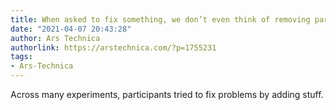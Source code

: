 ```yaml
---
title: When asked to fix something, we don’t even think of removing parts
date: "2021-04-07 20:43:28"
author: Ars Technica
authorlink: https://arstechnica.com/?p=1755231
tags:
- Ars-Technica
---
```

Across many experiments, participants tried to fix problems by adding stuff.